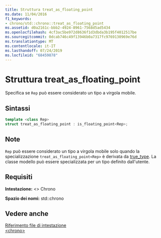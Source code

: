 ```yaml
---
title: Struttura treat_as_floating_point
ms.date: 11/04/2016
f1_keywords:
- chrono/std::chrono::treat_as_floating_point
ms.assetid: d0a2161c-bbb2-4924-8961-7568d5ad5434
ms.openlocfilehash: 4cf3ac5be972d8636f1d3dbda3b195f4012517be
ms.sourcegitcommit: 0dcab746c49f13946b0a7317fc9769130969e76d
ms.translationtype: MT
ms.contentlocale: it-IT
ms.lasthandoff: 07/24/2019
ms.locfileid: "68459878"
---
```

# <a name="treatasfloatingpoint-structure"></a>Struttura treat_as_floating_point

Specifica se `Rep` può essere considerato un tipo a virgola mobile.

## <a name="syntax"></a>Sintassi

```cpp
template <class Rep>
struct treat_as_floating_point : is_floating_point<Rep>;
```

## <a name="remarks"></a>Note

`Rep` può essere considerato un tipo a virgola mobile solo quando la specializzazione `treat_as_floating_point<Rep>` è derivata da [true_type](../standard-library/type-traits-typedefs.md#true_type). La classe modello può essere specializzata per un tipo definito dall'utente.

## <a name="requirements"></a>Requisiti

**Intestazione:** \<> Chrono

**Spazio dei nomi:** std::chrono

## <a name="see-also"></a>Vedere anche

[Riferimento file di intestazione](../standard-library/cpp-standard-library-header-files.md)\
[\<chrono>](../standard-library/chrono.md)
